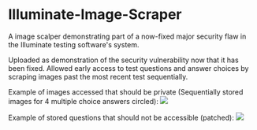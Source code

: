 # Illuminate-Image-Scraper
A image scalper demonstrating part of a now-fixed major security flaw in the Illuminate testing software's system.

Uploaded as demonstration of the security vulnerability now that it has been fixed. Allowed early access to test questions and answer choices by scraping images past the most recent test sequentially.

Example of images accessed that should be private (Sequentially stored images for 4 multiple choice answers circled):
![](https://i.ibb.co/Nt0xP44/images.png)

Example of stored questions that should not be accessible (patched):
![](https://i.ibb.co/Cmc1NYF/questiosn.png)

